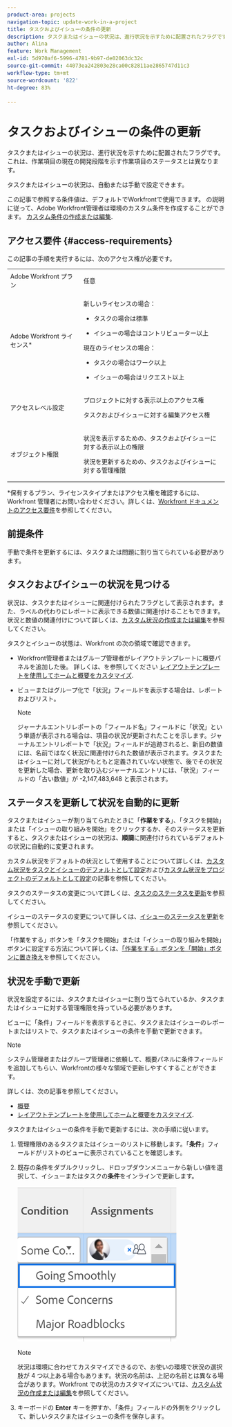 ```yaml
---
product-area: projects
navigation-topic: update-work-in-a-project
title: タスクおよびイシューの条件の更新
description: タスクまたはイシューの状況は、進行状況を示すために配置されたフラグです。これは、作業項目の現在の開発段階を示す作業項目のステータスとは異なります。
author: Alina
feature: Work Management
exl-id: 5d970af6-5996-4781-9b97-de02063dc32c
source-git-commit: 44073ea242803e28ca00c82811ae2865747d11c3
workflow-type: tm+mt
source-wordcount: '822'
ht-degree: 83%

---
```


# タスクおよびイシューの条件の更新

<!--{{highlighted-preview}}-->

タスクまたはイシューの状況は、進行状況を示すために配置されたフラグです。これは、作業項目の現在の開発段階を示す作業項目のステータスとは異なります。

タスクまたはイシューの状況は、自動または手動で設定できます。

この記事で参照する条件値は、デフォルトでWorkfrontで使用できます。 の説明に従って、Adobe Workfront管理者は環境のカスタム条件を作成することができます。 [カスタム条件の作成または編集](../../../administration-and-setup/customize-workfront/create-manage-custom-conditions/create-edit-custom-conditions.md).

<!--You can manually update the Condition of a task or issue if you are assigned to it or if you have permissions to it, as described in the [Access requirements](#access-requirements) section of this article.-->

## アクセス要件 {#access-requirements}

この記事の手順を実行するには、次のアクセス権が必要です。

<table style="table-layout:auto"> 
 <col> 
 <col> 
 <tbody> 
  <tr> 
   <td role="rowheader">Adobe Workfront プラン</td> 
   <td> <p>任意</p> </td> 
  </tr> 
  <tr> 
   <td role="rowheader">Adobe Workfront ライセンス*</td> 
   <td>

新しいライセンスの場合：
<ul><li><p>タスクの場合は標準</p></li>
   <li><p>イシューの場合はコントリビューター以上</p></li></ul>


現在のライセンスの場合：
<ul><li><p>タスクの場合はワーク以上</p></li>
   <li><p>イシューの場合はリクエスト以上</p></li></ul>
    </td> 
  </tr> 
  <tr> 
   <td role="rowheader">アクセスレベル設定</td> 
   <td> <p>プロジェクトに対する表示以上のアクセス権</p> <p>タスクおよびイシューに対する編集アクセス権 </p></td> 
  </tr> 
  <tr> 
   <td role="rowheader">オブジェクト権限</td> 
   <td> <p>状況を表示するための、タスクおよびイシューに対する表示以上の権限</p>
   <p>状況を更新するための、タスクおよびイシューに対する管理権限</p>
  </td> 
  </tr> 
 </tbody> 
</table>

*保有するプラン、ライセンスタイプまたはアクセス権を確認するには、Workfront 管理者にお問い合わせください。詳しくは、[Workfront ドキュメントのアクセス要件](/help/quicksilver/administration-and-setup/add-users/access-levels-and-object-permissions/access-level-requirements-in-documentation.md)を参照してください。

## 前提条件

手動で条件を更新するには、タスクまたは問題に割り当てられている必要があります。

## タスクおよびイシューの状況を見つける

状況は、タスクまたはイシューに関連付けられたフラグとして表示されます。また、ラベルの代わりにレポートに表示できる数値に関連付けることもできます。状況と数値の関連付けについて詳しくは、[カスタム状況の作成または編集](../../../administration-and-setup/customize-workfront/create-manage-custom-conditions/create-edit-custom-conditions.md)を参照してください。

タスクとイシューの状態は、Workfront の次の領域で確認できます。

<!--* <span class="preview">The Details page, after a Workfront or group administrator adds it to your layout template. For information, see [Customize the Details view using a layout template](/help/quicksilver/administration-and-setup/customize-workfront/use-layout-templates/customize-details-view-layout-template.md). </span>-->

<!--
* <span class="preview">The header of a task or issue, after a Workfront or group administrator adds it to your layout template. For information, see [Customize object headers using a layout template](/help/quicksilver/administration-and-setup/customize-workfront/use-layout-templates/customize-object-headers.md). </span> -->

* Workfront管理者またはグループ管理者がレイアウトテンプレートに概要パネルを追加した後。 詳しくは、を参照してください [レイアウトテンプレートを使用してホームと概要をカスタマイズ](/help/quicksilver/administration-and-setup/customize-workfront/use-layout-templates/customize-home-summary-layout-template.md).

* ビューまたはグループ化で「状況」フィールドを表示する場合は、レポートおよびリスト。

  >[!NOTE]
  >
  >ジャーナルエントリレポートの「フィールド名」フィールドに「状況」という単語が表示される場合は、項目の状況が更新されたことを示します。ジャーナルエントリレポートで「状況」フィールドが追跡されると、新旧の数値には、名前ではなく状況に関連付けられた数値が表示されます。タスクまたはイシューに対して状況がもともと定義されていない状態で、後でその状況を更新した場合、更新を取り込むジャーナルエントリには、「状況」フィールドの「古い数値」が -2,147,483,648 と表示されます。

## ステータスを更新して状況を自動的に更新

タスクまたはイシューが割り当てられたときに「**作業をする**」、「タスクを開始」または「イシューの取り組みを開始」をクリックするか、そのステータスを更新すると、タスクまたはイシューの状況は、**順調**&#x200B;に関連付けられているデフォルトの状況に自動的に変更されます。

カスタム状況をデフォルトの状況として使用することについて詳しくは、[カスタム状況をタスクとイシューのデフォルトとして設定](../../../administration-and-setup/customize-workfront/create-manage-custom-conditions/set-custom-condition-default-tasks-issues.md)および[カスタム状況をプロジェクトのデフォルトとして設定](../../../administration-and-setup/customize-workfront/create-manage-custom-conditions/set-custom-condition-default-projects.md)の記事を参照してください。

タスクのステータスの変更について詳しくは、[タスクのステータスを更新](../../../manage-work/projects/updating-work-in-a-project/update-task-status.md)を参照してください。

イシューのステータスの変更について詳しくは、[イシューのステータスを更新](../../../manage-work/projects/updating-work-in-a-project/update-issue-status.md)を参照してください。

「作業をする」ボタンを「タスクを開始」または「イシューの取り組みを開始」ボタンに設定する方法について詳しくは、[「作業をする」ボタンを「開始」ボタンに置き換え](../../../people-teams-and-groups/create-and-manage-teams/work-on-it-button-to-start-button.md)を参照してください。

## 状況を手動で更新

状況を設定するには、タスクまたはイシューに割り当てられているか、タスクまたはイシューに対する管理権限を持っている必要があります。

ビューに「条件」フィールドを表示するときに、タスクまたはイシューのレポートまたはリストで、タスクまたはイシューの条件を手動で更新できます。

>[!NOTE]
>
>システム管理者またはグループ管理者に依頼して、概要パネルに条件フィールドを追加してもらい、Workfrontの様々な領域で更新しやすくすることができます。
>
>詳しくは、次の記事を参照してください。
>
>* [概要](/help/quicksilver/workfront-basics/the-new-workfront-experience/summary-overview.md)
>* [レイアウトテンプレートを使用してホームと概要をカスタマイズ](/help/quicksilver/administration-and-setup/customize-workfront/use-layout-templates/customize-home-summary-layout-template.md).


<!--old Condition update - in the commenting stream: 
Updating the Condition of a task or issue differs depending on whether you are assigned to it or not:

* If you are using the legacy commenting experience, you can update the Condition in the Updates tab or in a list of tasks or issues if you are assigned to them. This is not supported in the new commenting experience. For information, see [New commenting experience](/help/quicksilver/product-announcements/betas/new-commenting-experience-beta/unified-commenting-experience.md). 
* You can update the Condition in a list of tasks or issues if you are not assigned to them, only if you have Manage permissions to them. In this case, you cannot update the Condition in the Update tab of the task or issue. -->

タスクまたはイシューの条件を手動で更新するには、次の手順に従います。

1. 管理権限のあるタスクまたはイシューのリストに移動します。「**条件**」フィールドがリストのビューに表示されていることを確認します。

1. 既存の条件をダブルクリックし、ドロップダウンメニューから新しい値を選択して、イシューまたはタスクの&#x200B;**条件**&#x200B;をインラインで更新します。

   ![](assets/condition-drop-down-values-in-task-list.png)

   >[!NOTE]
   >
   >状況は環境に合わせてカスタマイズできるので、お使いの環境で状況の選択肢が 4 つ以上ある場合もあります。状況の名前は、上記の名前とは異なる場合があります。Workfront での状況のカスタマイズについては、[カスタム状況の作成または編集](../../../administration-and-setup/customize-workfront/create-manage-custom-conditions/create-edit-custom-conditions.md)を参照してください。


1. キーボードの **Enter** キーを押すか、「条件」フィールドの外側をクリックして、新しいタスクまたはイシューの条件を保存します。


<!--
Replace the above with the following when we release Condition to headers and Details page:

To manually update the Condition of a task or an issue do one of the following:

<div class="preview">

1. To update the Condition of a task or issue in the task or issue header:

     1. (Conditional) If your Workfront or group administrator added the Condition field to the task or issue header of your layout template, click the **Condition** field in the header and select from the following options: 
          * Going Smoothly
          * Some Concerns
          * Major Roadblocks

          ![](assets/condition-in-task-header.png)
     1. Click Enter to save the Condition. 

1. To update the Condition of a task or issue in the task or issue Details section:

     1. (Conditional) If your Workfront or group administrator added the Condition field to the Details section of a task or issue in your layout template, click **Details** in the left panel, then click the **Condition** field and select from the following options: 
          * Going Smoothly
          * Some Concerns
          * Major Roadblocks
1. Click **Save Changes**. The Condition of the task or issue is updated. 

</div>

To update the Condition of a task or issue in a report or list: 

1. Go to a list of tasks or issues that you have Manage permissions to. Ensure the **Condition** field is visible in the list's view. 

1. Update the **Condition** of the issue or task inline, by double-clicking the existing condition and selecting a new value from the drop-down menu. 

    ![](assets/condition-drop-down-values-in-task-list.png)

     >[!NOTE]
     >
     >Conditions can be customized for your environment, so you may find more than three options for Condition in your environment. The names of the Conditions might be different than the ones listed above. For information about customizing Conditions in Workfront, see [Create or edit a custom condition](../../../administration-and-setup/customize-workfront/create-manage-custom-conditions/create-edit-custom-conditions.md).


1. Press **Enter** on your keyboard, or click outside the Condition field to save the new task or issue Condition. 

-->
<!--   
<li data-mc-conditions="QuicksilverOrClassic.Draft mode"><p>(NOTE: drafted because I can't do this anymore)</p><p>If you have Manage permissions to the task or issue but are not assigned to it, perhaps as a project manager, add the <strong>Condition</strong> column to any view you use in a task or issue list, then set the <strong>Condition</strong> in inline edit and press Enter.</p><p><img src="assets/change-condition-in-list-view-350x142.png" style="width: 350;height: 142;"></p><p>For information about adding a column to a view, see <a href="../../../reports-and-dashboards/reports/reporting-elements/views-overview.md" class="MCXref xref">Views overview in Adobe Workfront</a>.</p></li>   
     -->
